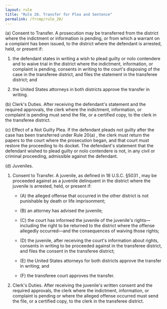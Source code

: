 ```yaml
---
layout: rule
title: "Rule 20. Transfer for Plea and Sentence"
permalink: /frcmp/rule_20/
---
```


(a) Consent to Transfer. A prosecution may be transferred from the district where the indictment or information is pending, or from which a warrant on a complaint has been issued, to the district where the defendant is arrested, held, or present if:


1. the defendant states in writing a wish to plead guilty or nolo contendere and to waive trial in the district where the indictment, information, or complaint is pending, consents in writing to the court's disposing of the case in the transferee district, and files the statement in the transferee district; and


2. the United States attorneys in both districts approve the transfer in writing.


(b) Clerk's Duties. After receiving the defendant's statement and the required approvals, the clerk where the indictment, information, or complaint is pending must send the file, or a certified copy, to the clerk in the transferee district.


(c) Effect of a Not Guilty Plea. If the defendant pleads not guilty after the case has been transferred under Rule 20(a) , the clerk must return the papers to the court where the prosecution began, and that court must restore the proceeding to its docket. The defendant's statement that the defendant wished to plead guilty or nolo contendere is not, in any civil or criminal proceeding, admissible against the defendant.


(d) Juveniles.


1. Consent to Transfer. A juvenile, as defined in 18 U.S.C. §5031 , may be proceeded against as a juvenile delinquent in the district where the juvenile is arrested, held, or present if:


    - (A) the alleged offense that occurred in the other district is not punishable by death or life imprisonment;


    - (B) an attorney has advised the juvenile;


    - (C) the court has informed the juvenile of the juvenile's rights—including the right to be returned to the district where the offense allegedly occurred—and the consequences of waiving those rights;


    - (D) the juvenile, after receiving the court's information about rights, consents in writing to be proceeded against in the transferee district, and files the consent in the transferee district;


    - (E) the United States attorneys for both districts approve the transfer in writing; and


    - (F) the transferee court approves the transfer.


2. Clerk's Duties. After receiving the juvenile's written consent and the required approvals, the clerk where the indictment, information, or complaint is pending or where the alleged offense occurred must send the file, or a certified copy, to the clerk in the transferee district.
